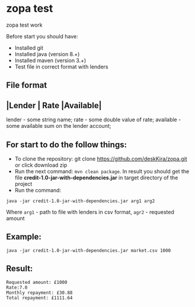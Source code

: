 # zopa test
zopa test work

Before start you should have:
* Installed git
* Installed java (version 8.+)
* Installed maven (version 3.+)
* Test file in correct format with lenders

File format 
--------------------------
|Lender | Rate |Available|
--------------------------

lender - some string name;
rate - some double value of rate;
available - some available sum on the lender account; 

## For start to do the follow things:
* To clone the repository: git clone https://github.com/deskKira/zopa.git or click download zip
* Run the next command: `mvn clean package`. In result you should get the file **credit-1.0-jar-with-dependencies.jar** in target directory of the project
* Run the command: 
```
java -jar credit-1.0-jar-with-dependencies.jar arg1 arg2
```
Where `arg1` - path to file with lenders in csv format, `agr2` - requested amount

## Example:
```
java -jar credit-1.0-jar-with-dependencies.jar market.csv 1000
```

## Result:
```
Requested amount: £1000
Rate:7.0
Monthly repayment: £30.88
Total repayment: £1111.64
```
